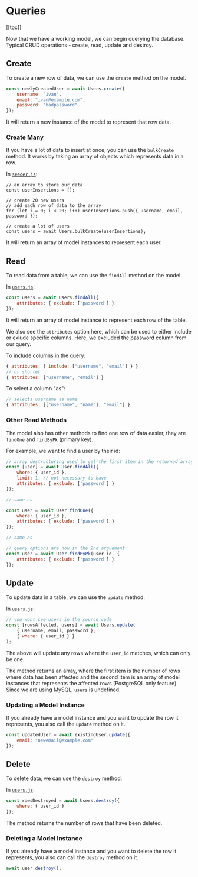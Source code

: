 # Queries

[[toc]]

Now that we have a working model, we can begin querying the database. Typical CRUD operations - create, read, update and destroy.

## Create

To create a new row of data, we can use the `create` method on the model.

```js
const newlyCreatedUser = await Users.create({ 
    username: "ivan",
    email: "ivan@example.com",
    password: "badpassword"
});
```

It will return a new instance of the model to represent that row data.

### Create Many

If you have a lot of data to insert at once, you can use the `bulkCreate` method. It works by taking an array of objects which represents data in a row.

In [`seeder.js`](../server/src/database/seeder.js):

```js{8-9}
// an array to store our data
const userInsertions = [];

// create 20 new users
// add each row of data to the array
for (let i = 0; i < 20; i++) userInsertions.push({ username, email, password });

// create a lot of users
const users = await Users.bulkCreate(userInsertions);
```

It will return an array of model instances to represent each user.

## Read

To read data from a table, we can use the `findAll` method on the model.

In [`users.js`](../server/src/controllers/users.js):

```js
const users = await Users.findAll({
    attributes: { exclude: ['password'] }
});
```

It will return an array of model instance to represent each row of the table.

We also see the `attributes` option here, which can be used to either include or exlude specific columns. Here, we excluded the password column from our query.

To include columns in the query:

```js
{ attributes: { include: ["username", "email"] } }
// or shorter
{ attributes: ["username", "email"] }
```

To select a column "as":

```js
// selects username as name
{ attributes: [["username", "name"], "email"] }
```

### Other Read Methods

The model also has other methods to find one row of data easier, they are `findOne` and `findByPk` (primary key).

For example, we want to find a user by their id:

```js
// array destructuring used to get the first item in the returned array
const [user] = await User.findAll({
    where: { user_id },
    limit: 1, // not necessary to have
    attributes: { exclude: ['password'] }
});

// same as

const user = await User.findOne({
    where: { user_id },
    attributes: { exclude: ['password'] }
});

// same as

// query options are now in the 2nd arguement
const user = await User.findByPk(user_id, {
    attributes: { exclude: ['password'] }
});
```

## Update

To update data in a table, we can use the `update` method.

In [`users.js`](../server/src/controllers/users.js):

```js
// you wont see users in the source code
const [rowsAffected, users] = await Users.update(
    { username, email, password },
    { where: { user_id } }
);
```

The above will update any rows where the `user_id` matches, which can only be one.

The method returns an array, where the first item is the number of rows where data has been affected and the second item is an array of model instances that represents the affected rows (PostgreSQL only feature). Since we are using MySQL, `users` is undefined.

### Updating a Model Instance

If you already have a model instance and you want to update the row it represents, you also call the `update` method on it.

```js
const updatedUser = await existingUser.update({
    email: "newemail@example.com"
});
```

## Delete

To delete data, we can use the `destroy` method.

In [`users.js`](../server/src/controllers/users.js):

```js
const rowsDestroyed = await Users.destroy({
    where: { user_id }
});
```

The method returns the number of rows that have been deleted.

### Deleting a Model Instance

If you already have a model instance and you want to delete the row it represents, you also can call the `destroy` method on it.

```js
await user.destroy();
```
